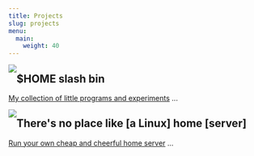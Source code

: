 ```yaml
---
title: Projects
slug: projects
menu:
  main:
    weight: 40
---
```


[<img style="float:left;" src="/img/infinite-loop-not-300-thumb.png" />](/homebin)
## $HOME slash bin
[My collection of little programs and experiments](/homebin) ...
<p style="clear:both;"></p>

[<img style="float:left;" src="/img/home-server-thumb.png" />](/home-server)
## There's no place like [a Linux] home [server]
[Run your own cheap and cheerful home server](/home-server) ...
<p style="clear:both;"></p>
